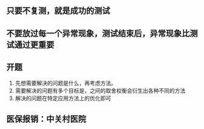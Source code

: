 ## 只要不复测，就是成功的测试
## 不要放过每一个异常现象，测试结束后，异常现象比测试通过更重要

## 开题
1. 先想需要解决的问题是什么，再考虑方法。
2. 需要解决的问题有多个目标是，之间的取舍权衡会衍生出各种不同的方法
3. 解决的问题在特定应用方法上的优化即可

## 医保报销：中关村医院